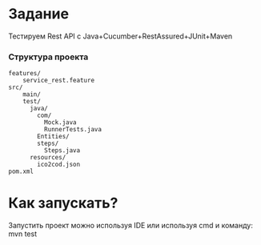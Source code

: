 # Задание
Тестируем Rest API с Java+Cucumber+RestAssured+JUnit+Maven

### Структура проекта

    features/
        service_rest.feature
    src/
        main/
        test/
          java/
            com/
              Mock.java 
              RunnerTests.java
            Entities/
            steps/
              Steps.java
          resources/
            ico2cod.json
    pom.xml     
    
       
# Как запускать?
Запустить проект можно используя IDE или используя cmd и команду: mvn test
